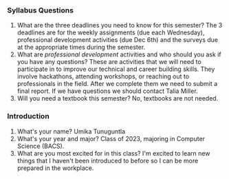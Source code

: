 ### Syllabus Questions
1. What are the three deadlines you need to know for this semester?
The 3 deadlines are for the weekly assignments (due each Wednesday), professional development activities (due Dec 6th) and the surveys due at the appropriate times during the semester.
2. What are *professional development* activities and who should you ask if you have any questions?
These are activities that we will need to participate in to improve our technical and career building skills. They involve hackathons, attending workshops, or reaching out to professionals in the field. After we complete them we need to submit a final report. If we have questions we should contact Talia Miller.
3. Will you need a textbook this semester?
No, textbooks are not needed. 
### Introduction
1. What's your name?
Umika Tunuguntla
2. What's your year and major?
Class of 2023, majoring in Computer Science (BACS).
3. What are you most excited for in this class?
I'm excited to learn new things that I haven't been introduced to before so I can be more prepared in the workplace.